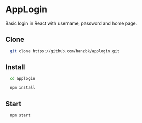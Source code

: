 
# AppLogin
Basic login in React with username, password and home page.
## Clone
```bash
  git clone https://github.com/hanzbk/applogin.git
```
## Install
```bash
  cd applogin
```
```bash
  npm install
```
## Start
```bash
  npm start
```
